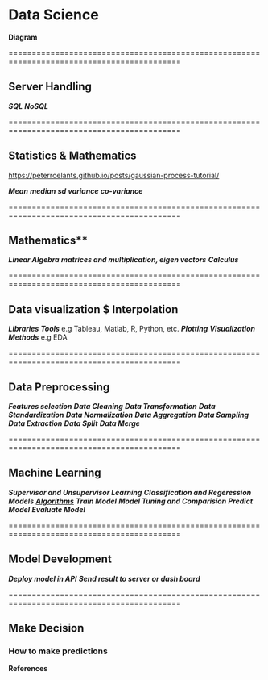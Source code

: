 # Data Science


**Diagram**


===========================================================================================

## Server Handling
***SQL***
***NoSQL***

===========================================================================================

## Statistics & Mathematics
https://peterroelants.github.io/posts/gaussian-process-tutorial/

***Mean*** 
***median***
***sd***
***variance***
***co-variance***

===========================================================================================

## Mathematics**
***Linear Algebra***
***matrices and multiplication, eigen vectors***
***Calculus***

===========================================================================================

## Data visualization $ Interpolation
***Libraries***
***Tools***
e.g Tableau, Matlab, R, Python, etc.
***Plotting***
***Visualization Methods***
e.g EDA

===========================================================================================

## Data Preprocessing
***Features selection***
***Data Cleaning***
***Data Transformation***
***Data Standardization***
***Data Normalization***
***Data Aggregation***
***Data Sampling***
***Data Extraction***
***Data Split***
***Data Merge***

===========================================================================================

## Machine Learning
***Supervisor and Unsupervisor Learning***
***Classification and Regeression Models***
***[Algorithms](https://github.com/Laudarisd/Data-science-study/tree/master/src/ml)***
***Train Model***
***Model Tuning and Comparision***
***Predict Model***
***Evaluate Model***

===========================================================================================

## Model Development
***Deploy model in API***
***Send result to  server or dash board*** 

===========================================================================================

## Make Decision

### How to make predictions



**References**